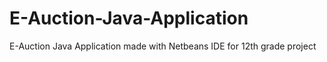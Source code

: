 # E-Auction-Java-Application
E-Auction Java Application made with Netbeans IDE for 12th grade project

